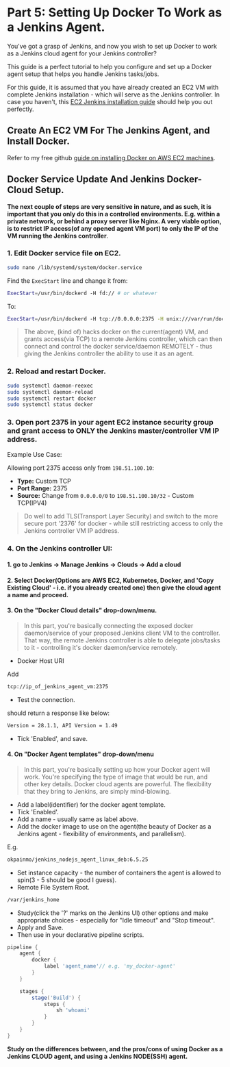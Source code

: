 # Part 5: Setting Up Docker To Work as a Jenkins Agent.

You've got a grasp of Jenkins, and now you wish to set up Docker to work as a Jenkins cloud agent for your Jenkins controller?

This guide is a perfect tutorial to help you configure and set up a Docker agent setup that helps you handle Jenkins tasks/jobs.

For this guide, it is assumed that you have already created an EC2 VM with complete Jenkins installation - which will serve as the Jenkins controller. In case you haven't, this [EC2 Jenkins installation guide](https://github.com/Okpainmo/jenkins-prometheus-grafana-ci-cd-survival-kit/blob/main/guides/jenkins_core/1_installing_jenkins_on_aws_ec2.md) should help you out perfectly.

## Create An EC2 VM For The Jenkins Agent, and Install Docker.

Refer to my free github [guide on installing Docker on AWS EC2 machines](https://github.com/Okpainmo/aws-cloud-survival-kit/blob/main/tutorials/ec2_docker-installation.md).

## Docker Service Update And Jenkins Docker-Cloud Setup.

**The next couple of steps are very sensitive in nature, and as such, it is important that you only do this in a controlled environments. E.g. within a private network, or behind a proxy server like Nginx. A very viable option, is to restrict IP access(of any opened agent VM port) to only the IP of the VM running the Jenkins controller**.

### 1. Edit Docker service file on EC2.

```bash
sudo nano /lib/systemd/system/docker.service
```

Find the `ExecStart` line and change it from:

```bash
ExecStart=/usr/bin/dockerd -H fd:// # or whatever
```

To:

```bash
ExecStart=/usr/bin/dockerd -H tcp://0.0.0.0:2375 -H unix:///var/run/docker.sock
```

> The above, (kind of) hacks docker on the current(agent) VM, and grants access(via TCP) to a remote Jenkins controller, which can then connect and control the docker service/daemon REMOTELY - thus giving the Jenkins controller the ability to use it as an agent.

### 2. Reload and restart Docker.

```bash
sudo systemctl daemon-reexec
sudo systemctl daemon-reload
sudo systemctl restart docker
sudo systemctl status docker
```

### 3. Open port 2375 in your agent EC2 instance security group and grant access to ONLY the Jenkins master/controller VM IP address.

Example Use Case:

Allowing port 2375 access only from `198.51.100.10`:

* **Type:** Custom TCP
* **Port Range:** 2375
* **Source:** Change from `0.0.0.0/0` to `198.51.100.10/32` - Custom TCP(IPV4)

> Do well to add TLS(Transport Layer Security) and switch to the more secure port '2376' for docker - while still restricting access to only the Jenkins controller VM IP address.

### 4. On the Jenkins controller UI:

#### 1. go to **Jenkins → Manage Jenkins → Clouds → Add a cloud**

#### 2. **Select Docker(Options are AWS EC2, Kubernetes, Docker, and 'Copy Existing Cloud' - i.e. if you already created one) then give the cloud agent a name and proceed**.

#### 3. **On the "Docker Cloud details" drop-down/menu**.

> In this part, you're basically connecting the exposed docker daemon/service of your proposed Jenkins client VM to the controller. That way, the remote Jenkins controller is able to delegate jobs/tasks to it - controlling it's docker daemon/service remotely.

- Docker Host URI

Add 

```bash
tcp://ip_of_jenkins_agent_vm:2375
```

- Test the connection.

should return a response like below:

```bash
Version = 28.1.1, API Version = 1.49
```

- Tick 'Enabled', and save.

#### 4. **On "Docker Agent templates" drop-down/menu**

> In this part, you're basically setting up how your Docker agent will work. You're specifying the type of image that would be run, and other key details. Docker cloud agents are powerful. The flexibility that they bring to Jenkins, are simply mind-blowing.

- Add a label(identifier) for the docker agent template.
- Tick 'Enabled'.
- Add a name - usually same as label above.
- Add the docker image to use on the agent(the beauty of Docker as a Jenkins agent - flexibility of environments, and parallelism). 

E.g.

```bash
okpainmo/jenkins_nodejs_agent_linux_deb:6.5.25
```

- Set instance capacity - the number of containers the agent is allowed to spin(3 - 5 should be good I guess).
- Remote File System Root.

```bash
/var/jenkins_home 
```

- Study(click the '?' marks on the Jenkins UI) other options and make appropriate choices - especially for "Idle timeout" and "Stop timeout".
- Apply and Save.
- Then use in your declarative pipeline scripts.

```groovy
pipeline {
    agent {
        docker {
            label 'agent_name'// e.g. 'my_docker-agent'
        }
    }

    stages {    
        stage('Build') {
            steps {
                sh 'whoami'                   
            }
        }
    }
}
```

**Study on the differences between, and the pros/cons of using Docker as a Jenkins CLOUD agent, and using a Jenkins NODE(SSH) agent.**

